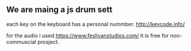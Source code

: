##  We are maing a js drum sett


each key on the keyboard has a personal nummber.  http://keycode.info/

for the audio i used https://www.fesliyanstudios.com/ 
it is free for non-commuscial prosject. 

